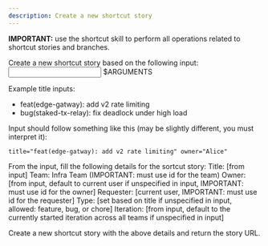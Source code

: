 ```yaml
---
description: Create a new shortcut story
---
```


**IMPORTANT:** use the shortcut skill to perform all operations related to shortcut stories and branches.

Create a new shortcut story based on the following input:
<input>
$ARGUMENTS
</input>

Example title inputs:
- feat(edge-gatway): add v2 rate limiting
- bug(staked-tx-relay): fix deadlock under high load

Input should follow something like this (may be slightly different, you must interpret it):
```
title="feat(edge-gatway): add v2 rate limiting" owner="Alice"
```

From the input, fill the following details for the sortcut story:
Title: [from input]
Team: Infra Team (IMPORTANT: must use id for the team)
Owner: [from input, default to current user if unspecified in input, IMPORTANT: must use id for the owner]
Requester: [current user, IMPORTANT: must use id for the requester]
Type: [set based on title if unspecified in input, allowed: feature, bug, or chore]
Iteration: [from input, default to the currently started iteration across all teams if unspecified in input]

Create a new shortcut story with the above details and return the story URL.
